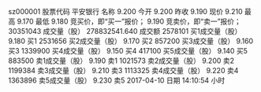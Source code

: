 sz000001 股票代码
平安银行 名称
9.200 今开
9.200 昨收
9.190 现价
9.210 最高
9.170 最低
9.180 竞买价，即“买一”报价；
9.190 竞卖价，即“卖一”报价；
30351043 成交量（股）
278832541.640 成交额
2578101 买1成交量（股）
9.180 买1
2531656 买2成交量（股）
9.170 买2
857200 买3成交量（股）
9.160 买3
1339900 买4成交量（股）
9.150 买4
417100 买5成交量（股）
9.140 买5
883500 卖1成交量（股）
9.190 卖1
1021573 卖2成交量（股）
9.200 卖2
1199384 卖3成交量（股）
9.210 卖3
1113325 卖4成交量（股）
9.220 卖4
1363896 卖5成交量（股）
9.230 卖5
2017-04-10 日期
14:10:54 小时